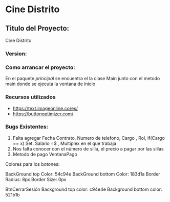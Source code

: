 # Cine Distrito

## Titulo del Proyecto: 
Cine Distrito

### Version: 

### Como arrancar el proyecto: 
	
En el paquete *principal* se encuentra el la clase Main junto con el metodo main donde se ejecuta la ventana de inicio

### Recursos utilizados
* https://text.imageonline.co/es/
* https://buttonoptimizer.com/









### Bugs Existentes:
1. Falta agregar Fecha Contrato, Numero de telefono, Cargo , Rol, if(Cargo == x) Set. Salario =$ , Multiplex en el que trabaja
2. Nos falta conocer con el número de silla, el precio a pagar por las sillas
3. Metodo de pago VentanaPago


	

Colores para los botones: 

BackGround top Color: 54c94e
BackGround bottom Color: 183d1a
Border Radius: 8px
Border Size: 0px


BtnCerrarSesión
Background top color: c94e4e
Background bottom color: 521b1b